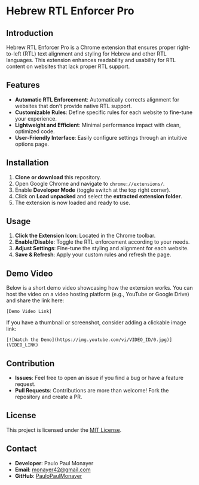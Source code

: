 # Hebrew RTL Enforcer Pro

## Introduction
Hebrew RTL Enforcer Pro is a Chrome extension that ensures proper right-to-left (RTL) text alignment and styling for Hebrew and other RTL languages. This extension enhances readability and usability for RTL content on websites that lack proper RTL support.

## Features
- **Automatic RTL Enforcement**: Automatically corrects alignment for websites that don't provide native RTL support.
- **Customizable Rules**: Define specific rules for each website to fine-tune your experience.
- **Lightweight and Efficient**: Minimal performance impact with clean, optimized code.
- **User-Friendly Interface**: Easily configure settings through an intuitive options page.

## Installation
1. **Clone or download** this repository.
2. Open Google Chrome and navigate to `chrome://extensions/`.
3. Enable **Developer Mode** (toggle switch at the top right corner).
4. Click on **Load unpacked** and select the **extracted extension folder**.
5. The extension is now loaded and ready to use.

## Usage
1. **Click the Extension Icon**: Located in the Chrome toolbar.
2. **Enable/Disable**: Toggle the RTL enforcement according to your needs.
3. **Adjust Settings**: Fine-tune the styling and alignment for each website.
4. **Save & Refresh**: Apply your custom rules and refresh the page.

## Demo Video
Below is a short demo video showcasing how the extension works. You can host the video on a video hosting platform (e.g., YouTube or Google Drive) and share the link here:

```
[Demo Video Link]
```

If you have a thumbnail or screenshot, consider adding a clickable image link:
```
[![Watch the Demo](https://img.youtube.com/vi/VIDEO_ID/0.jpg)](VIDEO_LINK)
```

## Contribution
- **Issues**: Feel free to open an issue if you find a bug or have a feature request.
- **Pull Requests**: Contributions are more than welcome! Fork the repository and create a PR.

## License
This project is licensed under the [MIT License](LICENSE).

## Contact
- **Developer**: Paulo Paul Monayer
- **Email**: monayer42@gmail.com
- **GitHub**: [PauloPaulMonayer](https://github.com/PauloPaulMonayer)

